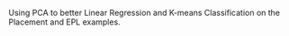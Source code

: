 Using PCA to better Linear Regression and K-means Classification on the Placement and EPL examples.
